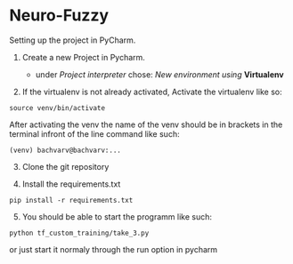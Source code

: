 # Neuro-Fuzzy

Setting up the project in PyCharm.
  1. Create a new Project in Pycharm.
     * under _Project interpreter_ chose: _New environment using_ **Virtualenv**
    
  2. If the virtualenv is not already activated, Activate the virtualenv like so:
  
    source venv/bin/activate
  
  After activating the venv the name of the venv should be in brackets in the terminal infront of the line command like such:
  
    (venv) bachvarv@bachvarv:...
    
  3. Clone the git repository 
    
  4. Install the requirements.txt
  
    pip install -r requirements.txt
    
  5. You should be able to start the programm like such:
    
    python tf_custom_training/take_3.py
  or just start it normaly through the run option in pycharm
  
      
  
  
